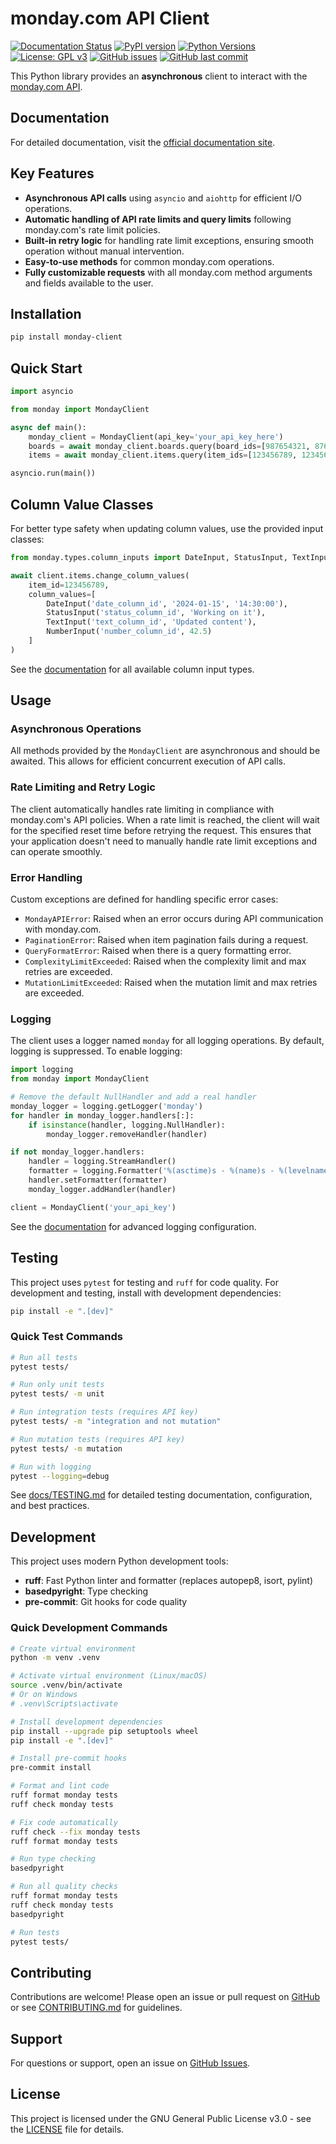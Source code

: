 # monday.com API Client

[![Documentation Status](https://readthedocs.org/projects/monday-client/badge/?version=latest)](https://monday-client.readthedocs.io/en/latest/?badge=latest)
[![PyPI version](https://badge.fury.io/py/monday-client.svg)](https://badge.fury.io/py/monday-client)
[![Python Versions](https://img.shields.io/pypi/pyversions/monday-client.svg)](https://pypi.org/project/monday-client/)
[![License: GPL v3](https://img.shields.io/badge/License-GPLv3-blue.svg)](https://www.gnu.org/licenses/gpl-3.0)
[![GitHub issues](https://img.shields.io/github/issues/LeetCyberSecurity/monday-client.svg)](https://github.com/LeetCyberSecurity/monday-client/issues)
[![GitHub last commit](https://img.shields.io/github/last-commit/LeetCyberSecurity/monday-client.svg)](https://github.com/LeetCyberSecurity/monday-client/commits/main)

This Python library provides an **asynchronous** client to interact with the [monday.com API](https://developer.monday.com/api-reference/reference/about-the-api-reference).

## Documentation

For detailed documentation, visit the [official documentation site](https://monday-client.readthedocs.io).

## Key Features

- **Asynchronous API calls** using `asyncio` and `aiohttp` for efficient I/O operations.
- **Automatic handling of API rate limits and query limits** following monday.com's rate limit policies.
- **Built-in retry logic** for handling rate limit exceptions, ensuring smooth operation without manual intervention.
- **Easy-to-use methods** for common monday.com operations.
- **Fully customizable requests** with all monday.com method arguments and fields available to the user.

## Installation

```bash
pip install monday-client
```

## Quick Start

```python
import asyncio

from monday import MondayClient

async def main():
    monday_client = MondayClient(api_key='your_api_key_here')
    boards = await monday_client.boards.query(board_ids=[987654321, 876543210])
    items = await monday_client.items.query(item_ids=[123456789, 123456780])

asyncio.run(main())
```

## Column Value Classes

For better type safety when updating column values, use the provided input classes:

```python
from monday.types.column_inputs import DateInput, StatusInput, TextInput, NumberInput

await client.items.change_column_values(
    item_id=123456789,
    column_values=[
        DateInput('date_column_id', '2024-01-15', '14:30:00'),
        StatusInput('status_column_id', 'Working on it'),
        TextInput('text_column_id', 'Updated content'),
        NumberInput('number_column_id', 42.5)
    ]
)
```

See the [documentation](https://monday-client.readthedocs.io) for all available column input types.

## Usage

### Asynchronous Operations

All methods provided by the `MondayClient` are asynchronous and should be awaited. This allows for efficient concurrent execution of API calls.

### Rate Limiting and Retry Logic

The client automatically handles rate limiting in compliance with monday.com's API policies. When a rate limit is reached, the client will wait for the specified reset time before retrying the request. This ensures that your application doesn't need to manually handle rate limit exceptions and can operate smoothly.

### Error Handling

Custom exceptions are defined for handling specific error cases:

- `MondayAPIError`: Raised when an error occurs during API communication with monday.com.
- `PaginationError`: Raised when item pagination fails during a request.
- `QueryFormatError`: Raised when there is a query formatting error.
- `ComplexityLimitExceeded`: Raised when the complexity limit and max retries are exceeded.
- `MutationLimitExceeded`: Raised when the mutation limit and max retries are exceeded.

### Logging

The client uses a logger named `monday` for all logging operations. By default, logging is suppressed. To enable logging:

```python
import logging
from monday import MondayClient

# Remove the default NullHandler and add a real handler
monday_logger = logging.getLogger('monday')
for handler in monday_logger.handlers[:]:
    if isinstance(handler, logging.NullHandler):
        monday_logger.removeHandler(handler)

if not monday_logger.handlers:
    handler = logging.StreamHandler()
    formatter = logging.Formatter('%(asctime)s - %(name)s - %(levelname)s - %(message)s')
    handler.setFormatter(formatter)
    monday_logger.addHandler(handler)

client = MondayClient('your_api_key')
```

See the [documentation](https://monday-client.readthedocs.io) for advanced logging configuration.

## Testing

This project uses `pytest` for testing and `ruff` for code quality. For development and testing, install with development dependencies:

```bash
pip install -e ".[dev]"
```

### Quick Test Commands

```bash
# Run all tests
pytest tests/

# Run only unit tests
pytest tests/ -m unit

# Run integration tests (requires API key)
pytest tests/ -m "integration and not mutation"

# Run mutation tests (requires API key)
pytest tests/ -m mutation

# Run with logging
pytest --logging=debug
```

See [docs/TESTING.md](docs/TESTING.md) for detailed testing documentation, configuration, and best practices.

## Development

This project uses modern Python development tools:

- **ruff**: Fast Python linter and formatter (replaces autopep8, isort, pylint)
- **basedpyright**: Type checking
- **pre-commit**: Git hooks for code quality

### Quick Development Commands

```bash
# Create virtual environment
python -m venv .venv

# Activate virtual environment (Linux/macOS)
source .venv/bin/activate
# Or on Windows
# .venv\Scripts\activate

# Install development dependencies
pip install --upgrade pip setuptools wheel
pip install -e ".[dev]"

# Install pre-commit hooks
pre-commit install

# Format and lint code
ruff format monday tests
ruff check monday tests

# Fix code automatically
ruff check --fix monday tests
ruff format monday tests

# Run type checking
basedpyright

# Run all quality checks
ruff format monday tests
ruff check monday tests
basedpyright

# Run tests
pytest tests/
```

## Contributing

Contributions are welcome! Please open an issue or pull request on [GitHub](https://github.com/LeetCyberSecurity/monday-client) or see [CONTRIBUTING.md](CONTRIBUTING.md) for guidelines.

## Support

For questions or support, open an issue on [GitHub Issues](https://github.com/LeetCyberSecurity/monday-client/issues).

## License

This project is licensed under the GNU General Public License v3.0 - see the [LICENSE](https://github.com/LeetCyberSecurity/monday-client/blob/main/LICENSE) file for details.
